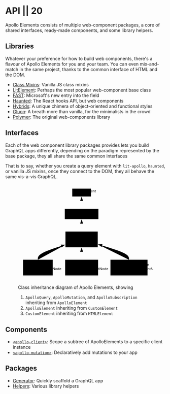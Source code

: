 # API || 20

Apollo Elements consists of multiple web-component packages, a core of shared interfaces, ready-made components, and some library helpers.

## Libraries

Whatever your preference for how to build web components, there's a flavour of Apollo Elements for you and your team. You can even mix-and-match in the same project, thanks to the common interface of HTML and the DOM.

- [Class Mixins](./libraries/mixins/): Vanilla JS class mixins
- [LitElement](./libraries/lit-apollo/): Perhaps the most popular web-component base class
- [FAST](./libraries/fast/): Microsoft's new entry into the field
- [Haunted](./libraries/haunted/): The React hooks API, but web components
- [Hybrids](./libraries/hybrids/): A unique chimera of object-oriented and functional styles
- [Gluon](./libraries/gluon/): A breath more than vanilla, for the minimalists in the crowd
- [Polymer](./libraries/polymer/): The original web-components library

## Interfaces

Each of the web component library packages provides lets you build GraphQL apps differently, depending on the paradigm represented by the base package, they all share the same common interfaces

That is to say, whether you create a query element with `lit-apollo`, `haunted`, or vanilla JS mixins, once they connect to the DOM, they all behave the same vis-a-vis GraphQL.

<figure aria-label="Inheritance diagram">

  <svg width="100%" xmlns="http://www.w3.org/2000/svg" viewBox="-20 -20 542.75 390">
    <defs>
      <marker id="extensionStart" class="extension" refX="0" refY="7" markerWidth="190" markerHeight="240" orient="auto"><path d="M1 7l17 6V1z"/></marker>
    </defs>
    <defs>
      <marker id="extensionEnd" refX="19" refY="7" markerWidth="20" markerHeight="28" orient="auto"><path d="M1 1v12l17-6z"/></marker>
    </defs>
    <defs>
      <marker id="compositionStart" class="extension" refX="0" refY="7" markerWidth="190" markerHeight="240" orient="auto"><path d="M18 7l-9 6-8-6 8-6z"/></marker>
    </defs>
    <defs>
      <marker id="compositionEnd" refX="19" refY="7" markerWidth="20" markerHeight="28" orient="auto"><path d="M18 7l-9 6-8-6 8-6z"/></marker>
    </defs>
    <defs>
      <marker id="aggregationStart" class="extension" refX="0" refY="7" markerWidth="190" markerHeight="240" orient="auto"><path d="M18 7l-9 6-8-6 8-6z"/></marker>
    </defs>
    <defs>
      <marker id="aggregationEnd" refX="19" refY="7" markerWidth="20" markerHeight="28" orient="auto"><path d="M18 7l-9 6-8-6 8-6z"/></marker>
    </defs>
    <defs>
      <marker id="dependencyStart" class="extension" refX="0" refY="7" markerWidth="190" markerHeight="240" orient="auto"><path d="M5 7l4 6-8-6 8-6z"/></marker>
    </defs>
    <defs>
      <marker id="dependencyEnd" refX="19" refY="7" markerWidth="20" markerHeight="28" orient="auto"><path d="M18 7l-9 6 5-6-5-6z"/></marker>
    </defs>
    <g class="classGroup">
      <path d="M0 0h75.533v31.5H0z" transform="translate(198.85)"/>
      <text y="15" transform="translate(196)">
        <tspan class="title" x="5.5">HTMLElement</tspan>
      </text>
      <path d="M0 22h75.533M0 27h75.533" transform="translate(198.85)"/>
    </g>
    <g class="classGroup">
      <path d="M0 0h135.55v41.5H0z" transform="translate(168.842 81.5)"/>
      <text y="15" transform="translate(168.842 81.5)">
        <tspan x="42.075">«Interface»</tspan>
        <tspan class="title" dy="10" x="31.2">CustomElement</tspan>
      </text>
      <path d="M0 32h135.55M0 37h135.55" transform="translate(168.842 81.5)"/>
    </g>
    <g class="classGroup">
      <path d="M0 0h130.4v63.5H0z" transform="translate(171.417 173)"/>
      <text y="15" transform="translate(171.417 173)">
        <tspan x="39.5">«Interface»</tspan>
        <tspan class="title" dy="10" x="31.2">
          <a href="./interfaces/element/">ApolloElement</a>
        </tspan>
      </text>
      <path d="M0 32h130.4" transform="translate(171.417 173)"/>
      <text x="5" y="42" class="classText" transform="translate(171.417 173)">
        <tspan x="5">data: Data</tspan>
        <tspan x="5" dy="10">variables: Vars</tspan>
      </text>
      <path d="M0 59h130.4" transform="translate(171.417 173)"/>
    </g>
    <g class="classGroup">
      <path d="M0 0h120.133v63.5H0z" transform="translate(0 286.5)"/>
      <text y="15" transform="translate(0 286.5)">
        <tspan x="34.367">«Interface»</tspan>
        <tspan class="title" dy="10" x="31.2">
          <a href="./interfaces/query/">ApolloQuery</a>
        </tspan>
      </text>
      <path d="M0 32h120.133" transform="translate(0 286.5)"/>
      <text x="5" y="42" class="classText" transform="translate(0 286.5)">
        <tspan x="5">query: DocumentNode</tspan>
        <tspan x="5" dy="10">...</tspan>
      </text>
      <path d="M0 59h120.133" transform="translate(0 286.5)"/>
    </g>
    <g class="classGroup">
      <path d="M0 0h132.967v63.5H0z" transform="translate(170.133 286.5)"/>
      <text y="15" transform="translate(170.133 286.5)">
        <tspan x="40.783">«Interface»</tspan>
        <tspan class="title" dy="10" x="31.2">
          <a href="./interfaces/mutation/">ApolloMutation</a>
        </tspan>
      </text>
      <path d="M0 32h132.967" transform="translate(170.133 286.5)"/>
      <text x="5" y="42" class="classText" transform="translate(170.133 286.5)">
        <tspan x="5">mutation: DocumentNode</tspan>
        <tspan x="5" dy="10">...</tspan>
      </text>
      <path d="M0 59h132.967" transform="translate(170.133 286.5)"/>
    </g>
    <g class="classGroup">
      <path d="M0 0h149.65v63.5H0z" transform="translate(353.1 286.5)"/>
      <text y="15" transform="translate(353.1 286.5)">
        <tspan x="49.125">«Interface»</tspan>
        <tspan class="title" dy="10" x="31.2">
          <a href="./interfaces/subscription/">ApolloSubscription</a>
        </tspan>
      </text>
      <path d="M0 32h149.65" transform="translate(353.1 286.5)"/>
      <text x="5" y="42" class="classText" transform="translate(353.1 286.5)">
        <tspan x="5">subscription: DocumentNode</tspan>
        <tspan x="5" dy="10">...</tspan>
      </text>
      <path d="M0 59h149.65" transform="translate(353.1 286.5)"/>
    </g>
    <path d="M236.617 31.5v50" id="edge1418" class="relation" marker-start="url(#extensionStart)"/>
    <path d="M236.617 123v50" id="edge1419" class="relation" marker-start="url(#extensionStart)"/>
    <path d="M171.417 225.708l-18.559 5.965c-18.558 5.966-55.675 17.896-74.233 28.028-18.558 10.132-18.558 18.466-18.558 22.632v4.167" id="edge1420" class="relation" marker-start="url(#extensionStart)"/>
    <path d="M236.617 236.5v50" id="edge1421" class="relation" marker-start="url(#extensionStart)"/>
    <path d="M301.817 224.091l21.018 6.235c21.018 6.235 63.054 18.704 84.072 29.106 21.018 10.401 21.018 18.735 21.018 22.901v4.167" id="edge1422" class="relation" marker-start="url(#extensionStart)"/>
  </svg>

  <figcaption class="visually-hidden">

  Class inheritance diagram of Apollo Elements, showing

  1. `ApolloQuery`, `ApolloMutation`, and `ApolloSubscription` inheriting from `ApolloElement`
  2. `ApolloElement` inheriting from `CustomElement`
  2. `CustomElement` inheriting from `HTMLElement`

  </figcaption>
</figure>

## Components

- [`<apollo-client>`](./components/apollo-client/): Scope a subtree of ApolloElements to a specific client instance
- [`<apollo-mutation>`](./components/apollo-mutation/): Declaratively add mutations to your app

## Packages

- [Generator](./create/): Quickly scaffold a GraphQL app
- [Helpers](./lib/): Various library helpers
